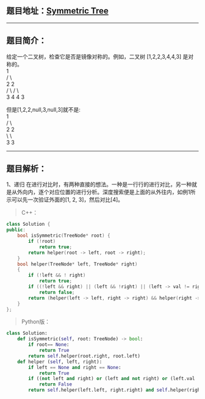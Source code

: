 ## 题目地址：[Symmetric Tree](https://leetcode.com/problems/symmetric-tree/)
---
## 题目简介：  
给定一个二叉树，检查它是否是镜像对称的。例如，二叉树 [1,2,2,3,4,4,3] 是对称的。  
    1  
   / \  
  2   2  
 / \ / \  
3  4 4  3  

但是[1,2,2,null,3,null,3]就不是:  
    1  
   / \  
  2   2  
   \   \  
   3    3  

---
## 题目解析：  
1、递归
在进行对比时，有两种直接的想法。一种是一行行的进行对比，另一种就是从外向内，逐个对应位置的进行分析。深度搜索便是上面的从外往内，如例1所示可以先一次验证外面的[1, 2, 3]，然后对比[4]。

> C++：
```c++
class Solution {
public:
    bool isSymmetric(TreeNode* root) {
        if (!root)
            return true;
        return helper(root -> left, root -> right);
    }
    bool helper(TreeNode* left, TreeNode* right)
    {
        if (!left && ! right)
            return true;
        if ((!left && right) || (left && !right) || (left -> val != right -> val))
            return false;
        return (helper(left -> left, right -> right) && helper(right -> left, left -> right));
    }
};
```
>Python版：

```python
class Solution:
    def isSymmetric(self, root: TreeNode) -> bool:
        if root== None:
            return True
        return self.helper(root.right, root.left)
    def helper (self, left, right):
        if left == None and right == None:
            return True
        if ((not left and right) or (left and not right) or (left.val != right.val)):
            return False
        return self.helper(left.left, right.right) and self.helper(right.left, left.right)
```
